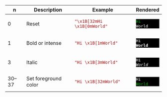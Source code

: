 ﻿
| n | Description | Example | Rendered |
|---|-------------|---------|----------|
| 0 | Reset | <code style='color:#A31515;'>"\x1B[32mHi \x1B[0mWorld"</code> | <pre style='color:#FFFFFF;background:#000000'><span style='color:#00BB00;'>Hi </span>World</pre> |
| 1 | Bold or intense | <code style='color:#A31515;'>"Hi \x1B[1mWorld"</code> | <pre style='color:#FFFFFF;background:#000000'>Hi <span style='font-weight:900;'>World</span></pre> |
| 3 | Italic | <code style='color:#A31515;'>"Hi \x1B[3mWorld"</code> | <pre style='color:#FFFFFF;background:#000000'>Hi <span style='font-style:italic;'>World</span></pre> |
| 30–37 | Set foreground color | <code style='color:#A31515;'>"Hi \x1B[32mWorld"</code> | <pre style='color:#FFFFFF;background:#000000'>Hi <span style='color:#00BB00;'>World</span></pre> |
